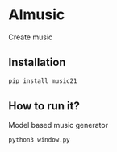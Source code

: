 # AImusic
Create music

## Installation
```bash
pip install music21
```


## How to run it?
Model based music generator
```bash
python3 window.py
```

